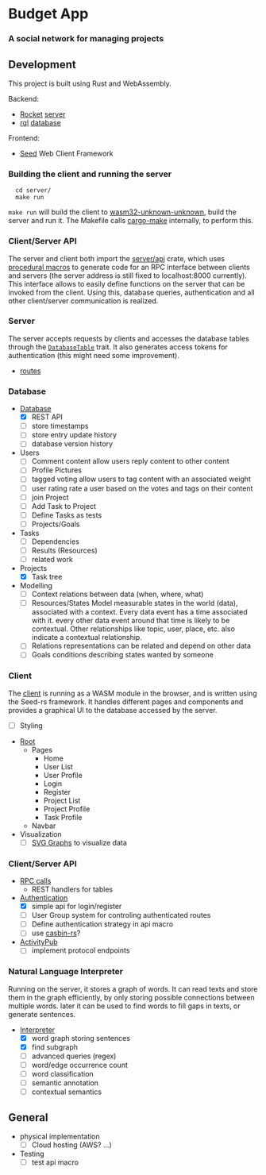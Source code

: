# Budget App
### A social network for managing projects

## Development

This project is built using Rust and WebAssembly.

Backend:
- [Rocket](https://rocket.rs/) [server](server/)
- [rql](https://github.com/kaikalii/rql) [database](database/)

Frontend:
- [Seed](https://seed-rs.org/) Web Client Framework

### Building the client and running the server
```
  cd server/
  make run
```

`make run` will build the client to [wasm32-unknown-unknown](https://rustwasm.github.io/book/),
build the server and run it. The Makefile calls [cargo-make](https://github.com/sagiegurari/cargo-make)
internally, to perform this.

### Client/Server API
The server and client both import the [server/api](server/api) crate, which uses
[procedural macros](https://doc.rust-lang.org/reference/procedural-macros.html)
to generate code for an RPC interface between clients and servers (the server
address is still fixed to localhost:8000 currently). This interface allows to
easily define functions on the server that can be invoked from the client. Using
this, database queries, authentication and all other client/server communication
is realized.

### Server

The server accepts requests by clients and accesses the database tables
through the [`DatabaseTable`](database/src/table.rs#L25) trait. It also generates access tokens for
authentication (this might need some improvement).

- [routes](server/src/main.rs)

### Database
- [Database](database)
  - [x] REST API
  - [ ] store timestamps
  - [ ] store entry update history
  - [ ] database version history
- Users
  - [ ] Comment content
    allow users reply content to other content
  - [ ] Profile Pictures
  - [ ] tagged voting 
    allow users to tag content with an associated weight
  - [ ] user rating
    rate a user based on the votes and tags on their content
  - [ ] join Project
  - [ ] Add Task to Project
  - [ ] Define Tasks as tests
  - [ ] Projects/Goals
- Tasks
  - [ ] Dependencies
  - [ ] Results (Resources)
  - [ ] related work
- Projects
  - [x] Task tree
- Modelling
  - [ ] Context
    relations between data (when, where, what)
  - [ ] Resources/States
    Model measurable states in the world (data), associated with a context.
    Every data event has a time associated with it. every other data event
    around that time is likely to be contextual. Other relationships like topic,
    user, place, etc. also indicate a contextual relationship.
  - [ ] Relations
    representations can be related and depend on other data 
  - [ ] Goals
    conditions describing states wanted by someone

### Client

The [client](server/client) is running as a WASM module in the browser, and is written using the
Seed-rs framework. It handles different pages and components and provides a
graphical UI to the database accessed by the server.

- [ ] Styling
- [Root](server/client/src/root.rs)
  - Pages
    - Home
    - User List
    - User Profile
    - Login
    - Register
    - Project List
    - Project Profile
    - Task Profile
  - Navbar
- Visualization
  - [ ] [SVG Graphs](https://cetra3.github.io/blog/drawing-svg-graphs-rust/) to visualize data

### Client/Server API
  - [RPC calls](server/api/src/lib.rs)
    - REST handlers for tables
  - [Authentication](server/api/src/auth.rs)
    - [x] simple api for login/register
    - [ ] User Group system for controling authenticated routes
    - [ ] Define authentication strategy in api macro
    - [ ] use [casbin-rs](https://github.com/casbin/casbin-rs)?
  - [ActivityPub](https://www.w3.org/TR/activitypub/)
    - [ ] implement protocol endpoints

### Natural Language Interpreter
Running on the server, it stores a graph of words. It can read texts and store
them in the graph efficiently, by only storing possible connections between
multiple words. later it can be used to find words to fill gaps in texts, or
generate sentences.

- [Interpreter](interpreter)
  - [x] word graph storing sentences
  - [x] find subgraph
  - [ ] advanced queries (regex)
  - [ ] word/edge occurrence count
  - [ ] word classification
  - [ ] semantic annotation
  - [ ] contextual semantics

## General
- physical implementation
  - [ ] Cloud hosting (AWS? ...)
- Testing
  - [ ] test api macro
